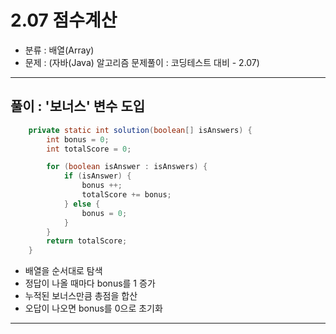 
# 2.07 점수계산

- 분류 : 배열(Array)
- 문제 : (자바(Java) 알고리즘 문제풀이 : 코딩테스트 대비 - 2.07)

---

## 풀이 : '보너스' 변수 도입
```java
    private static int solution(boolean[] isAnswers) {
        int bonus = 0;
        int totalScore = 0;

        for (boolean isAnswer : isAnswers) {
            if (isAnswer) {
                bonus ++;
                totalScore += bonus;
            } else {
                bonus = 0;
            }
        }
        return totalScore;
    }
```
- 배열을 순서대로 탐색
- 정답이 나올 때마다 bonus를 1 증가
- 누적된 보너스만큼 총점을 합산
- 오답이 나오면 bonus를 0으로 초기화

---
